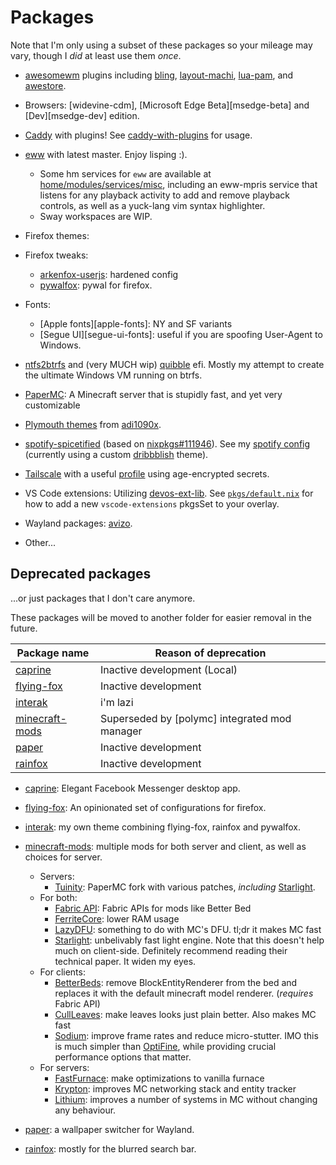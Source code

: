 # Packages

Note that I'm only using a subset of these packages so your mileage may vary, though I *did* at least use them *once*.

- [awesomewm] plugins including [bling], [layout-machi], [lua-pam], and [awestore].

- Browsers: [widevine-cdm], [Microsoft Edge Beta][msedge-beta] and [Dev][msedge-dev] edition.

- [Caddy][caddy] with plugins! See [caddy-with-plugins] for usage.

- [eww] with latest master. Enjoy lisping :).
  - Some hm services for `eww` are available at [home/modules/services/misc](./home/modules/services/misc), including an eww-mpris service that listens for any playback activity to add and remove playback controls, as well as a yuck-lang vim syntax highlighter.
  - Sway workspaces are WIP.

- Firefox themes:
  

- Firefox tweaks:
  - [arkenfox-userjs]: hardened config
  - [pywalfox]: pywal for firefox.

- Fonts:
  - [Apple fonts][apple-fonts]: NY and SF variants
  - [Segue UI][segue-ui-fonts]: useful if you are spoofing User-Agent to Windows.

- [ntfs2btrfs] and (very MUCH wip) [quibble][quibble] efi. Mostly my attempt to create the ultimate Windows VM running on btrfs.


- [PaperMC][papermc]: A Minecraft server that is stupidly fast, and yet very customizable

- [Plymouth themes][plymouth-themes] from [adi1090x].

- [spotify-spicetified][flk-spotify-spicetified] (based on [nixpkgs#111946][nixpkgs-spotify-spicetified]).
  See my [spotify config][flk-spotify-config] (currently using a custom [dribbblish][ddt] theme).

- [Tailscale][tailscale] with a useful [profile][tailscale-profile] using age-encrypted secrets.

- VS Code extensions: Utilizing [devos-ext-lib]. See [`pkgs/default.nix`][vs-ext-example] for how to add a new `vscode-extensions` pkgsSet to your overlay.

- Wayland packages: [avizo].

- Other...

[adi1090x]: https://github.com/adi1090x

[arkenfox-userjs]: https://github.com/arkenfox/user.js

[avizo]: https://github.com/misterdanb/avizo

[awesomewm]: https://awesomewm.org

[awestore]: https://github.com/K4rakara/awestore

[bling]: https://github.com/Nooo37/bling

[caddy]: https://caddyserver.com

[caddy-with-plugins]: ../overlays/caddy.nix

[ddt]: https://github.com/JulienMaille/dribbblish-dynamic-theme

[devos-ext-lib]: https://github.com/divnix/devos-ext-lib

[eww]: https://github.com/elkowar/eww

[flk-spotify-spicetified]: ../pkgs/applications/audio/spotify-spicetified/default.nix

[flk-spotify-config]: ../nixos/profiles/apps/chill/spotify/default.nix

[layout-machi]: https://github.com/xinhaoyuan/layout-machi

[lua-pam]: https://github.com/RMTT/lua-pam

[nixpkgs-spotify-spicetified]: https://github.com/NixOS/nixpkgs/pull/111946

[ntfs2btrfs]: https://github.com/maharmstone/ntfs2btrfs

[papermc]: https://papermc.io/

[plymouth-themes]: https://github.com/adi1090x/plymouth-themes

[pywalfox]: https://github.com/Frewacom/pywalfox-native

[quibble]: https://github.com/maharmstone/quibble

[tailscale]: https://tailscale.net

[tailscale-profile]: ../nixos/profiles/network/vpn/tailscale/default.nix

[vs-ext-example]: ../pkgs/default.nix#L212-L215

## Deprecated packages

...or just packages that I don't care anymore.

These packages will be moved to another folder for easier removal in the future.

| Package name | Reason of deprecation |
|--------------|-----------------------|
| [caprine] | Inactive development (Local) |
| [flying-fox] | Inactive development |
| [interak] | i'm lazi |
| [minecraft-mods] | Superseded by [polymc] integrated mod manager |
| [paper] | Inactive development |
| [rainfox] | Inactive development |

- [caprine]: Elegant Facebook Messenger desktop app.

- [flying-fox]: An opinionated set of configurations for firefox. 

- [interak]: my own theme combining flying-fox, rainfox and pywalfox.

- [minecraft-mods]: multiple mods for both server and client, as well as choices for server.
  - Servers:
    - [Tuinity][tuinity]: PaperMC fork with various patches, *including* [Starlight][starlight].
  - For both:
    - [Fabric API][fabric-api]: Fabric APIs for mods like Better Bed
    - [FerriteCore][ferrite-core]: lower RAM usage
    - [LazyDFU][lazydfu]: something to do with MC's DFU. tl;dr it makes MC fast
    - [Starlight][starlight]: unbelivably fast light engine. Note that this doesn't help much on client-side. Definitely recommend reading their technical paper. It widen my eyes.
  - For clients:
    - [BetterBeds][better-beds]: remove BlockEntityRenderer from the bed and replaces it with the default minecraft model renderer. (*requires* Fabric API)
    - [CullLeaves][cull-leaves]: make leaves looks just plain better. Also makes MC fast
    - [Sodium][sodium]: improve frame rates and reduce micro-stutter. IMO this is much simpler than [OptiFine][optifine], while providing crucial performance options that matter.
  - For servers:
    - [FastFurnace][fast-furnace]: make optimizations to vanilla furnace
    - [Krypton][krypton]: improves MC networking stack and entity tracker
    - [Lithium][lithium]: improves a number of systems in MC without changing any behaviour.

- [paper]: a wallpaper switcher for Wayland.

- [rainfox]: mostly for the blurred search bar.

[better-beds]: https://github.com/TeamMidnightDust/BetterBeds

[caprine]: https://github.com/sindresorhus/caprine

[cull-leaves]: https://github.com/TeamMidnightDust/CullLeaves

[fabric-api]: https://github.com/FabricMC/fabric

[fast-furnace]: https://github.com/Tfarcenim/FabricFastFurnace

[ferrite-core]: https://github.com/malte0811/FerriteCore

[flying-fox]: https://github.com/akshat46/FlyingFox

[interak]: ../pkgs/data/misc/interak/default.nix

[krypton]: https://github.com/astei/krypton

[lazydfu]: https://github.com/astei/lazydfu

[lithium]: https://github.com/CaffeineMC/lithium-fabric

[minecraft-mods]: ../pkgs/default.nix#L103

[optifine]: https://www.optifine.net/

[paper]: https://gitlab.com/snakedye/paper

[rainfox]: https://github.com/1280px/rainfox

[sodium]: https://github.com/CaffeineMC/sodium-fabric

[tuinity]: https://github.com/Tuinity/Tuinity

[starlight]: https://github.com/PaperMC/Starlight

